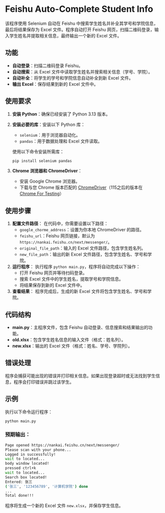 # Feishu Auto-Complete Student Info

该程序使用 Selenium 自动在 Feishu 中搜索学生姓名并补全其学号和学院信息，最后将结果保存为 Excel 文件。程序自动打开 Feishu 网页，扫描二维码登录，输入学生姓名并提取相关信息，最终输出一个新的 Excel 文件。

## 功能

- **自动登录**：扫描二维码登录 Feishu。
- **自动搜索**：从 Excel 文件中读取学生姓名并搜索相关信息（学号、学院）。
- **自动补全**：将学生的学号和学院信息自动补全到新 Excel 文件。
- **输出 Excel**：保存结果到新的 Excel 文件中。

## 使用要求

1. **安装 Python**：确保已经安装了 Python 3.13 版本。

2. **安装必要的库**：安装以下 Python 库：

	- `selenium`：用于浏览器自动化。
	- `pandas`：用于数据处理和 Excel 文件读取。

	使用以下命令安装所需库：

	```bash
	pip install selenium pandas
	```

3. **Chrome 浏览器和 ChromeDriver**：

	- 安装 Google Chrome 浏览器。
	- 下载与您 Chrome 版本匹配的 [ChromeDriver](https://sites.google.com/chromium.org/driver/downloads)（115之后的版本在 [Chrome For Testing](https://googlechromelabs.github.io/chrome-for-testing/)）

## 使用步骤

1. **配置文件路径**： 在代码中，你需要设置以下路径：
	- `google_chorme_address`：设置为你本地 ChromeDriver 的路径。
	- `feishu_url`：Feishu 网页链接，默认为 `https://nankai.feishu.cn/next/messenger/`。
	- `original_file_path`：输入的 Excel 文件路径，包含学生姓名列。
	- `new_file_path`：输出的新 Excel 文件路径，包含学生姓名、学号和学院。
2. **运行程序**： 执行程序 `python main.py`，程序将自动完成以下操作：
	- 打开 Feishu 网页并等待扫码登录。
	- 搜索 Excel 文件中的学生姓名，提取学号和学院信息。
	- 将结果保存到新的 Excel 文件中。
3. **查看结果**： 程序完成后，生成的新 Excel 文件将包含学生姓名、学号和学院。

## 代码结构

- **main.py**：主程序文件，包含 Feishu 自动登录、信息搜索和结果输出的功能。
- **old.xlsx**：包含学生姓名信息的输入文件（格式：姓名列）。
- **new.xlsx**：输出的 Excel 文件（格式：姓名、学号、学院列）。

## 错误处理

程序会捕获可能出现的错误并打印相关信息。如果出现登录超时或无法找到学生信息，程序会打印错误并跳过该学生。

## 示例

执行以下命令运行程序：

```bash
python main.py
```

### 预期输出：

```bash
Page opened https://nankai.feishu.cn/next/messenger/
Please scan with your phone...
Logged in successfully!
wait to located...
body window located!
pressed ctrl+k
wait to located...
Search box located!
Entered: 张三
('张三', '123456789', '计算机学院') done
...
Total done!!!
```

程序将生成一个新的 Excel 文件 `new.xlsx`，并保存学生信息。